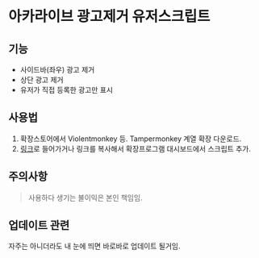 # 아카라이브 광고제거 유저스크립트

## 기능

- 사이드바(좌우) 광고 제거
- 상단 광고 제거
- 유저가 직접 등록한 광고만 표시

## 사용법

1. 확장스토어에서 Violentmonkey 등. Tampermonkey 계열 확장 다운로드.
2. <a href="https://github.com/panta5/arca-live-ad/raw/main/%EC%95%84%EC%B9%B4%EA%B4%91%EA%B3%A0%EC%A0%9C%EA%B1%B0.user.js" target="_blank">링크</a>로 들어가거나 링크를 복사해서 확장프로그램 대시보드에서 스크립트 추가.

## 주의사항

> 사용하다 생기는 불이익은 본인 책임임.

## 업데이트 관련

자주는 아니더라도 내 눈에 띄면 바로바로 업데이트 될거임.
